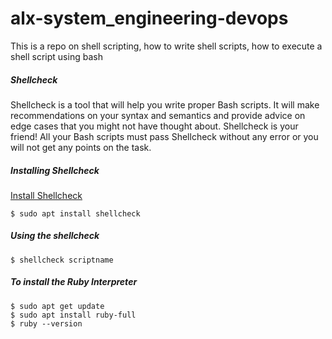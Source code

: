 # alx-system_engineering-devops
This is a repo on shell scripting, how to write shell scripts, how to execute a shell script using bash

##### Shellcheck
Shellcheck is a tool that will help you write proper Bash scripts. It will make recommendations on your syntax and semantics and provide advice on edge cases that you might not have thought about. Shellcheck is your friend! All your Bash scripts must pass Shellcheck without any error or you will not get any points on the task.

##### Installing Shellcheck
[Install Shellcheck](https://github.com/koalaman/shellcheck#installing)
```
$ sudo apt install shellcheck
```

##### Using the shellcheck
```
$ shellcheck scriptname
```

##### To install the Ruby Interpreter
```
$ sudo apt get update
$ sudo apt install ruby-full
$ ruby --version
```
